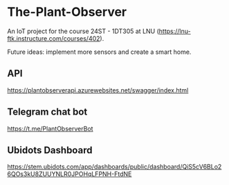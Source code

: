 # The-Plant-Observer
An IoT project for the course 24ST - 1DT305 at LNU (https://lnu-ftk.instructure.com/courses/402).

Future ideas: implement more sensors and create a smart home.

## API
https://plantobserverapi.azurewebsites.net/swagger/index.html

## Telegram chat bot
https://t.me/PlantObserverBot

## Ubidots Dashboard
https://stem.ubidots.com/app/dashboards/public/dashboard/QiS5cV6BLo26QOs3kU8ZUUYNLR0JPOHqLFPNH-FtdNE
